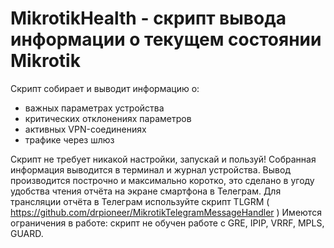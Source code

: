 # MikrotikHealth - скрипт вывода информации о текущем состоянии Mikrotik

Скрипт собирает и выводит информацию о:

- важных параметрах устройства
- критических отклонениях параметров
- активных VPN-соединениях
- трафике через шлюз

Скрипт не требует никакой настройки, запускай и пользуй!
Собранная информация выводится в терминал и журнал устройства.
Вывод производится построчно и максимально коротко, это сделано в угоду удобства чтения отчёта на экране смартфона в Телеграм.
Для трансляции отчёта в Телеграм используйте скрипт TLGRM ( https://github.com/drpioneer/MikrotikTelegramMessageHandler )
Имеются ограничения в работе: скрипт не обучен работе с GRE, IPIP, VRRF, MPLS, GUARD.
